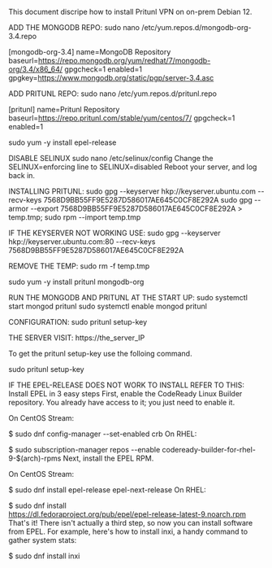 This document discripe how to install Pritunl VPN on on-prem Debian 12.

ADD THE MONGODB REPO:
sudo nano /etc/yum.repos.d/mongodb-org-3.4.repo

[mongodb-org-3.4]
name=MongoDB Repository
baseurl=https://repo.mongodb.org/yum/redhat/7/mongodb-org/3.4/x86_64/
gpgcheck=1
enabled=1
gpgkey=https://www.mongodb.org/static/pgp/server-3.4.asc

ADD PRITUNL REPO:
sudo nano /etc/yum.repos.d/pritunl.repo

[pritunl]
name=Pritunl Repository
baseurl=https://repo.pritunl.com/stable/yum/centos/7/
gpgcheck=1
enabled=1

sudo yum -y install epel-release

DISABLE SELINUX
sudo nano /etc/selinux/config
Change the SELINUX=enforcing line to SELINUX=disabled
Reboot your server, and log back in.

INSTALLING PRITUNL:
sudo gpg --keyserver hkp://keyserver.ubuntu.com --recv-keys 7568D9BB55FF9E5287D586017AE645C0CF8E292A
sudo gpg --armor --export 7568D9BB55FF9E5287D586017AE645C0CF8E292A > temp.tmp; sudo rpm --import temp.tmp

IF THE KEYSERVER NOT WORKING USE:
sudo gpg --keyserver hkp://keyserver.ubuntu.com:80 --recv-keys 7568D9BB55FF9E5287D586017AE645C0CF8E292A

REMOVE THE TEMP:
sudo rm -f temp.tmp

sudo yum -y install pritunl mongodb-org

RUN THE MONGODB AND PRITUNL AT THE START UP:
sudo systemctl start mongod pritunl
sudo systemctl enable mongod pritunl

CONFIGURATION:
sudo pritunl setup-key

THE SERVER VISIT:
https://the_server_IP

To get the pritunl setup-key use the folloing command.

sudo pritunl setup-key

IF THE EPEL-RELEASE DOES NOT WORK TO INSTALL REFER TO THIS:
Install EPEL in 3 easy steps
First, enable the CodeReady Linux Builder repository. You already have access to it; you just need to enable it.

On CentOS Stream:

$ sudo dnf config-manager --set-enabled crb
On RHEL:

$ sudo subscription-manager repos --enable codeready-builder-for-rhel-9-$(arch)-rpms
Next, install the EPEL RPM.

On CentOS Stream:

$ sudo dnf install epel-release epel-next-release
On RHEL:

$ sudo dnf install \
https://dl.fedoraproject.org/pub/epel/epel-release-latest-9.noarch.rpm
That's it! There isn't actually a third step, so now you can install software from EPEL. For example, here's how to install inxi, a handy command to gather system stats:

$ sudo dnf install inxi
